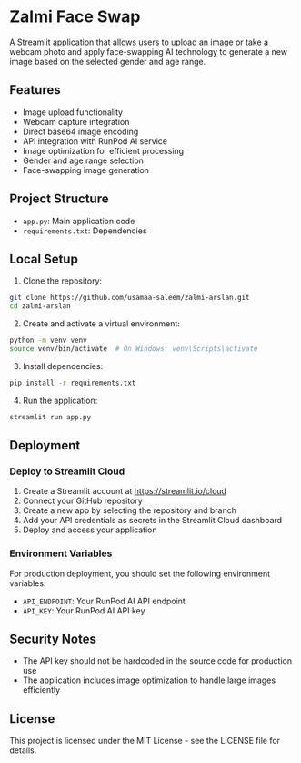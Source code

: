 # Zalmi Face Swap

A Streamlit application that allows users to upload an image or take a webcam photo and apply face-swapping AI technology to generate a new image based on the selected gender and age range.

## Features

- Image upload functionality
- Webcam capture integration
- Direct base64 image encoding
- API integration with RunPod AI service
- Image optimization for efficient processing
- Gender and age range selection
- Face-swapping image generation

## Project Structure

- `app.py`: Main application code
- `requirements.txt`: Dependencies

## Local Setup

1. Clone the repository:
```bash
git clone https://github.com/usamaa-saleem/zalmi-arslan.git
cd zalmi-arslan
```

2. Create and activate a virtual environment:
```bash
python -m venv venv
source venv/bin/activate  # On Windows: venv\Scripts\activate
```

3. Install dependencies:
```bash
pip install -r requirements.txt
```

4. Run the application:
```bash
streamlit run app.py
```

## Deployment

### Deploy to Streamlit Cloud

1. Create a Streamlit account at https://streamlit.io/cloud
2. Connect your GitHub repository
3. Create a new app by selecting the repository and branch
4. Add your API credentials as secrets in the Streamlit Cloud dashboard
5. Deploy and access your application

### Environment Variables

For production deployment, you should set the following environment variables:
- `API_ENDPOINT`: Your RunPod AI API endpoint
- `API_KEY`: Your RunPod AI API key

## Security Notes

- The API key should not be hardcoded in the source code for production use
- The application includes image optimization to handle large images efficiently

## License

This project is licensed under the MIT License - see the LICENSE file for details. 